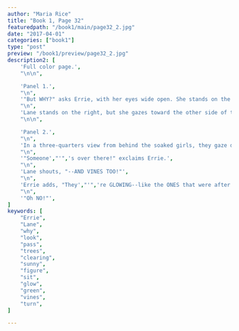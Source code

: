 ```yaml
---
author: "Maria Rice"
title: "Book 1, Page 32"
featuredpath: "/book1/main/page32_2.jpg"
date: "2017-04-01"
categories: ["book1"]
type: "post"
preview: "/book1/preview/page32_2.jpg"
description2: [
    'Full color page.',
    "\n\n",

    'Panel 1.',
    "\n",
    '"But WHY?" asks Errie, with her eyes wide open. She stands on the left side of the panel.',
    "\n",
    'Lane stands on the right, but she gazes toward the other side of the panel, as though looking behind Errie, and she raises her right hand. "ERRIE! Look!" she shouts.',
    "\n\n",

    'Panel 2.', 
    "\n",
    'In a three-quarters view from behind the soaked girls, they gaze down a grassy path overshadowed by trees growing on both sides. The path itself leads out to a sunny clearing where an obscure figure sits.', 
    "\n",
    '"Someone',"'",'s over there!" exclaims Errie.',
    "\n",
    'Lane shouts, "--AND VINES TOO!"',
    "\n",
    'Errie adds, "They',"'",'re GLOWING--like the ONES that were after US!"',
    "\n",
    '"Oh NO!"',
]
keywords: [
    "Errie", 
    "Lane",
    "why",
    "look",
    "pass",
    "trees",
    "clearing",
    "sunny",
    "figure",
    "sit",
    "glow",
    "green",
    "vines",
    "turn",
]

---
```


